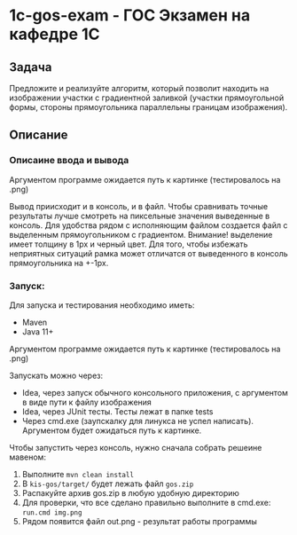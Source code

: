# 1c-gos-exam - ГОС Экзамен на кафедре 1С

## Задача

Предложите и реализуйте алгоритм, который позволит находить на изображении участки с градиентной заливкой (участки прямоугольной формы, стороны прямоугольника параллельны границам изображения).

## Описание


### Описаине ввода и вывода
Аргументом программе ожидается путь к картинке (тестировалось на .png)


Вывод приисходит и в консоль, и в файл. Чтобы сравнивать точные результаты лучше смотреть на пиксельные значения выведенные в консоль.
Для удобства рядом с исполняющим файлом создается файл с выделенным прямоугольником с градиентом. Внимание! выделение имеет толщину в 1px и черный цвет.
Для того, чтобы избежать неприятных ситуаций рамка может отличатся от выведенного в консоль прямоугольника на +-1px.


### Запуск:
Для запуска и тестирования необходимо иметь:
* Maven
* Java 11+


Аргументом программе ожидается путь к картинке (тестировалось на .png)


Запускать можно через:
* Idea, через запуск обычного консольного приложения, с аргументом в виде пути к файлу изображения
* Idea, через JUnit тесты. Тесты лежат в папке tests
* Через cmd.exe (заупскалку для линукса не успел написать). Аргументом будет ожидаться путь к картинке.

Чтобы запустить через консоль, нужно сначала собрать решеине мавеном:
1) Выполните ```mvn clean install```
2) В ```kis-gos/target/``` будет лежать файл ```gos.zip```
3) Распакуйте архив gos.zip в любую удобную директорию
4) Для проверки, что все сделано правильно выполните в cmd.exe: ```run.cmd img.png```
5) Рядом появится файл out.png - результат работы программы


